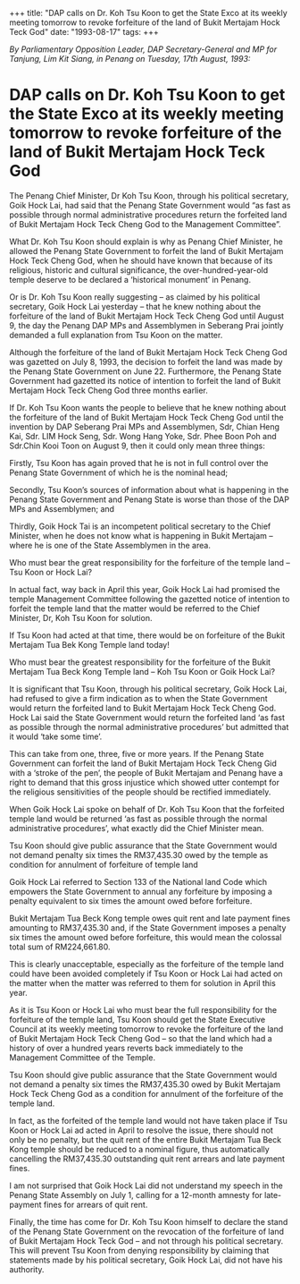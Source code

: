 +++ 
title: "DAP calls on Dr. Koh Tsu Koon to get the State Exco at its weekly meeting tomorrow to revoke forfeiture of the land of Bukit Mertajam Hock Teck God"
date: "1993-08-17"
tags:
+++

_By Parliamentary Opposition Leader, DAP Secretary-General and MP for Tanjung, Lim Kit Siang, in Penang on Tuesday, 17th August, 1993:_

# DAP calls on Dr. Koh Tsu Koon to get the State Exco at its weekly meeting tomorrow to revoke forfeiture of the land of Bukit Mertajam Hock Teck God

The Penang Chief Minister, Dr Koh Tsu Koon, through his political secretary, Goik Hock Lai, had said that the Penang State Government would “as fast as possible through normal administrative procedures return the forfeited land of Bukit Mertajam Hock Teck Cheng God to the Management Committee”.</u>

What Dr. Koh Tsu Koon  should explain is why as Penang Chief Minister, he allowed the Penang State Government to forfeit the land of Bukit Mertajam Hock Teck Cheng God, when he should have known that because of its religious, historic and cultural significance, the over-hundred-year-old temple deserve to be declared a ‘historical monument’ in Penang.

Or is Dr. Koh Tsu Koon really suggesting – as claimed by his political secretary, Goik Hock Lai yesterday – that he knew nothing about the forfeiture of the land of Bukit Mertajam Hock Teck Cheng God until August 9, the day the Penang DAP MPs and Assemblymen in Seberang Prai jointly demanded a full explanation from Tsu Koon on the matter.

Although the forfeiture of the land of Bukit Mertajam Hock Teck Cheng God was gazetted on July 8, 1993, the decision to forfeit the land was made by the Penang State Government on June 22. Furthermore, the Penang State Government had gazetted its notice of intention to forfeit the land of Bukit Mertajam Hock Teck Cheng God three months earlier.

If Dr. Koh Tsu Koon wants the people to believe that he knew nothing about the forfeiture of the land of Bukit Mertajam Hock Teck Cheng God until the invention by DAP Seberang Prai MPs and Assemblymen, Sdr, Chian Heng Kai, Sdr. LIM Hock Seng, Sdr. Wong Hang Yoke, Sdr. Phee Boon Poh and Sdr.Chin Kooi Toon on August 9, then it could only mean three things:

Firstly, Tsu Koon has again proved that he is not in full control over the Penang State Government of which he is the nominal head;

Secondly, Tsu Koon’s sources of information about what is happening in the Penang State Government and Penang State is worse than those of the DAP MPs and Assemblymen; and

Thirdly, Goik Hock Tai is an incompetent political secretary to the Chief Minister, when he does not know what is happening in Bukit Mertajam – where he is one of the State Assemblymen in the area.

Who must bear the great responsibility for the forfeiture of the temple land – Tsu Koon or Hock Lai?


In actual fact, way back in April this year, Goik Hock Lai had promised the temple Management Committee following the gazetted notice of intention to forfeit the temple land that the matter would be referred to the Chief Minister, Dr, Koh Tsu Koon for solution.

If Tsu Koon had acted at that time, there would be on forfeiture of the Bukit Mertajam  Tua Bek Kong Temple land today!

Who must bear the greatest responsibility for the forfeiture of the Bukit Mertajam Tua Beck Kong Temple land – Koh Tsu Koon or Goik Hock Lai?

It is significant that Tsu Koon, through his political secretary, Goik Hock Lai, had refused to give a firm indication as to when the State Government would return the forfeited land to Bukit Mertajam Hock Teck Cheng God. Hock Lai said the  State Government would return the forfeited land ‘as fast as possible through the normal administrative procedures’ but admitted that it would ‘take some time’.

This can take from one, three, five or more years. If  the Penang State Government can forfeit the land of Bukit Mertajam Hock Teck Cheng Gid with a ‘stroke of the pen’, the people of Bukit Mertajam and Penang have a right to demand that this gross injustice which showed utter contempt for the religious sensitivities of the people should be rectified immediately.

When Goik Hock Lai spoke on behalf of  Dr. Koh Tsu Koon that the forfeited temple land would be returned ‘as fast as possible through the normal administrative procedures’, what exactly did the Chief Minister mean.

Tsu Koon should give public assurance that the State Government would not demand penalty six times the RM37,435.30 owed by the temple as condition for annulment of forfeiture of temple land


Goik Hock Lai referred to Section 133 of the National land Code which empowers the State Government to annual any forfeiture by imposing a penalty equivalent to six times the amount owed before forfeiture.

Bukit Mertajam Tua Beck Kong temple owes quit rent and late payment fines amounting to RM37,435.30 and, if the State Government imposes a penalty six times the amount owed before forfeiture, this would mean the colossal total sum of RM224,661.80.

This is clearly unacceptable, especially as the forfeiture of the temple land could have been avoided completely if Tsu Koon or Hock Lai had acted on the matter when the matter was referred to them for solution in April this year.

As it is Tsu Koon or Hock Lai who must bear the full responsibility for the forfeiture of the temple land, Tsu Koon should get the State Executive Council at its weekly meeting tomorrow to revoke the forfeiture of the land of Bukit Mertajam Hock Teck Cheng God – so that the land which had a history of over a hundred years reverts back immediately to the Management Committee of the Temple.

Tsu Koon should give public assurance that the State Government would not demand a penalty six times the RM37,435.30 owed by Bukit Mertajam Hock Teck Cheng God as a condition for annulment of the forfeiture of the temple land.

In fact, as the forfeited of the temple land would not have taken place if Tsu Koon or Hock Lai ad acted in April to resolve the issue, there should not only be no penalty, but the quit rent of the entire Bukit Mertajam Tua Beck Kong temple should be reduced to a nominal figure, thus automatically cancelling the RM37,435.30 outstanding quit rent arrears and late payment fines.

I am not surprised that Goik Hock Lai did not understand my speech in the Penang State Assembly on July 1, calling for a 12-month amnesty for late-payment fines for arrears of quit rent.

Finally, the time has come for Dr. Koh Tsu Koon himself to declare the stand of the Penang State Government on the revocation of the forfeiture of land of Bukit Mertajam Hock Teck God – and not through his political secretary. This will prevent Tsu Koon from denying responsibility by claiming that statements made by his political secretary, Goik Hock Lai, did not have his authority.
 

